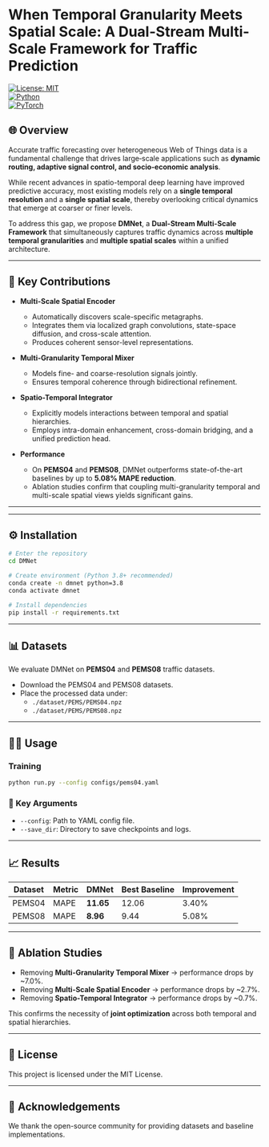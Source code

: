 # When Temporal Granularity Meets Spatial Scale: A Dual-Stream Multi-Scale Framework for Traffic Prediction

[![License: MIT](https://img.shields.io/badge/License-MIT-green.svg)](LICENSE)  
[![Python](https://img.shields.io/badge/python-3.8%2B-blue.svg)]()  
[![PyTorch](https://img.shields.io/badge/PyTorch-1.12%2B-orange.svg)]()  

## 🌐 Overview
Accurate traffic forecasting over heterogeneous Web of Things data is a fundamental challenge that drives large‑scale applications such as **dynamic routing, adaptive signal control, and socio‑economic analysis**.  

While recent advances in spatio-temporal deep learning have improved predictive accuracy, most existing models rely on a **single temporal resolution** and a **single spatial scale**, thereby overlooking critical dynamics that emerge at coarser or finer levels.  

To address this gap, we propose **DMNet**, a **Dual-Stream Multi-Scale Framework** that simultaneously captures traffic dynamics across **multiple temporal granularities** and **multiple spatial scales** within a unified architecture.

---

## 🚀 Key Contributions
- **Multi-Scale Spatial Encoder**  
  - Automatically discovers scale-specific metagraphs.  
  - Integrates them via localized graph convolutions, state-space diffusion, and cross-scale attention.  
  - Produces coherent sensor-level representations.  

- **Multi-Granularity Temporal Mixer**  
  - Models fine- and coarse-resolution signals jointly.  
  - Ensures temporal coherence through bidirectional refinement.  

- **Spatio-Temporal Integrator**  
  - Explicitly models interactions between temporal and spatial hierarchies.  
  - Employs intra-domain enhancement, cross-domain bridging, and a unified prediction head.  

- **Performance**  
  - On **PEMS04** and **PEMS08**, DMNet outperforms state-of-the-art baselines by up to **5.08% MAPE reduction**.  
  - Ablation studies confirm that coupling multi-granularity temporal and multi-scale spatial views yields significant gains.  

---


---

## ⚙️ Installation
```bash
# Enter the repository
cd DMNet

# Create environment (Python 3.8+ recommended)
conda create -n dmnet python=3.8
conda activate dmnet

# Install dependencies
pip install -r requirements.txt
```

---

## 📊 Datasets
We evaluate DMNet on **PEMS04** and **PEMS08** traffic datasets.  

- Download the PEMS04 and PEMS08 datasets.  
- Place the processed data under:  
  - `./dataset/PEMS/PEMS04.npz`  
  - `./dataset/PEMS/PEMS08.npz`  

---

## 🏃‍♂️ Usage

### Training
```bash
python run.py --config configs/pems04.yaml
```



### 🔑 Key Arguments
- `--config`: Path to YAML config file.  
- `--save_dir`: Directory to save checkpoints and logs.  

---

## 📈 Results

| Dataset | Metric | DMNet | Best Baseline | Improvement |
|---------|--------|-------|---------------|-------------|
| PEMS04  | MAPE   | **11.65** | 12.06 | 3.40% |
| PEMS08  | MAPE   | **8.96** | 9.44 | 5.08% |

---

## 🔬 Ablation Studies
- Removing **Multi-Granularity Temporal Mixer** → performance drops by ~7.0%.  
- Removing **Multi-Scale Spatial Encoder** → performance drops by ~2.7%.  
- Removing **Spatio-Temporal Integrator** → performance drops by ~0.7%.  

This confirms the necessity of **joint optimization** across both temporal and spatial hierarchies.  

---

## 📜 License
This project is licensed under the MIT License.  

---

## 🤝 Acknowledgements
We thank the open-source community for providing datasets and baseline implementations.
